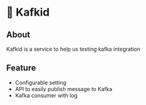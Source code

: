 # :green_book: Kafkid

## About
Kafkid is a service to help us testing kafka integration

## Feature
- Configurable setting
- API to easily publish message to Kafka
- Kafka consumer with log

